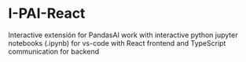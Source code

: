 # I-PAI-React
Interactive extensión for PandasAI work with interactive python jupyter notebooks (.ipynb) for vs-code with React frontend and TypeScript communication for backend
